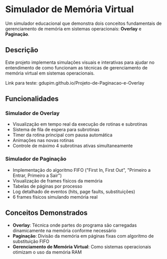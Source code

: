 # Simulador de Memória Virtual

Um simulador educacional que demonstra dois conceitos fundamentais de gerenciamento de memória em sistemas operacionais: **Overlay** e **Paginação**.

## Descrição

Este projeto implementa simulações visuais e interativas para ajudar no entendimento de como funcionam as técnicas de gerenciamento de memória virtual em sistemas operacionais.

Link para teste: gdupim.github.io/Projeto-de-Paginacao-e-Overlay

## Funcionalidades

### Simulador de Overlay
- Visualização em tempo real da execução de rotinas e subrotinas
- Sistema de fila de espera para subrotinas
- Timer da rotina principal com pausa automática
- Animações nas novas rotinas
- Controle de máximo 4 subrotinas ativas simultaneamente

### Simulador de Paginação
- Implementação do algoritmo FIFO ("First In, First Out", "Primeiro a Entrar, Primeiro a Sair")
- Visualização de frames físicos da memória
- Tabelas de páginas por processo
- Log detalhado de eventos (hits, page faults, substituições)
- 6 frames físicos simulando memória real

## Conceitos Demonstrados

- **Overlay**: Técnica onde partes do programa são carregadas dinamicamente na memória conforme necessário
- **Paginação**: Divisão da memória em páginas fixas com algoritmo de substituição FIFO
- **Gerenciamento de Memória Virtual**: Como sistemas operacionais otimizam o uso da memória RAM
